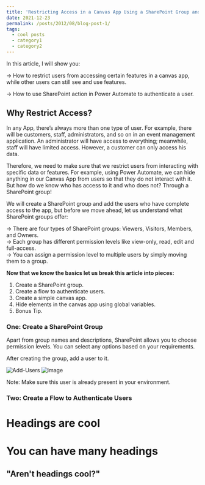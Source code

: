 ```yaml
---
title: 'Restricting Access in a Canvas App Using a SharePoint Group and Power Automate'
date: 2021-12-23
permalink: /posts/2012/08/blog-post-1/
tags:
  - cool posts
  - category1
  - category2
---
```

In this article, I will show you:

-> How to restrict users from accessing certain features in a canvas app, while other users can still see and use features.

-> How to use SharePoint action in Power Automate to authenticate a user.


## Why Restrict Access? 
In any App, there’s always more than one type of user. For example, there will be customers, staff, administrators, and so on in an event management application. An administrator will have access to everything; meanwhile, staff will have limited access. However, a customer can only access his data.

Therefore, we need to make sure that we restrict users from interacting with specific data or features. For example, using Power Automate, we can hide anything in our Canvas App from users so that they do not interact with it. But how do we know who has access to it and who does not? Through a SharePoint group!

We will create a SharePoint group and add the users who have complete access to the app, but before we move ahead, let us understand what SharePoint groups offer:

-> There are four types of SharePoint groups: Viewers, Visitors, Members, and Owners.               
-> Each group has different permission levels like view-only, read, edit and full-access.                 
-> You can assign a permission level to multiple users by simply moving them to a group.                

**Now that we know the basics let us break this article into pieces:**

1) Create a SharePoint group.                                                                          
2) Create a flow to authenticate users.                                                             
3) Create a simple canvas app.                                                                    
4) Hide elements in the canvas app using global variables.                                           
5) Bonus Tip.                                                            


###  One: Create a SharePoint Group

Apart from group names and descriptions, SharePoint allows you to choose permission levels. You can select any options based on your requirements.

After creating the group, add a user to it.

![Add-Users](https://github.com/user-attachments/assets/5cb053b0-dc4a-4715-bc85-4bc66ccc45f5)
![image](https://github.com/user-attachments/assets/85545496-55bc-429f-8a39-ed156cb197f4)

Note: Make sure this user is already present in your environment.


### Two: Create a Flow to Authenticate Users


Headings are cool
======

You can have many headings
======

"Aren't headings cool?"
------
